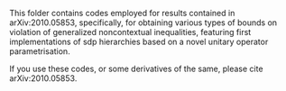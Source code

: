 This folder contains codes employed for results contained in arXiv:2010.05853, specifically, for obtaining various types of bounds on violation of generalized noncontextual inequalities, featuring first implementations of sdp hierarchies based on a novel unitary operator parametrisation.  

If you use these codes, or some derivatives of the same, please cite arXiv:2010.05853.
